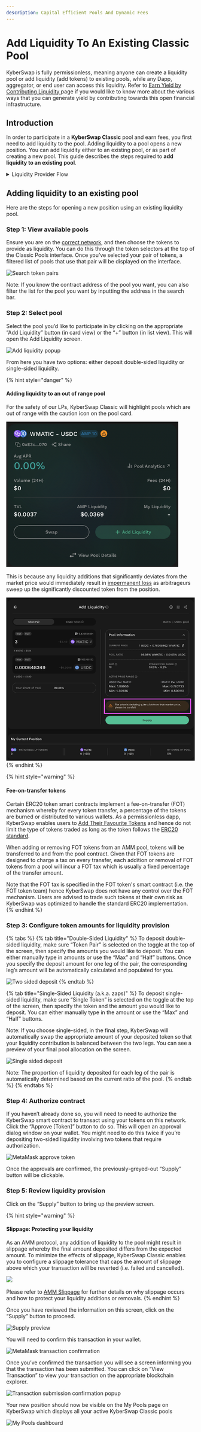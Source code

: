 ```yaml
---
description: Capital Efficient Pools And Dynamic Fees
---
```


# Add Liquidity To An Existing Classic Pool

KyberSwap is fully permissionless, meaning anyone can create a liquidity pool or add liquidity (add tokens) to existing pools, while any Dapp, aggregator, or end user can access this liquidity. Refer to [Earn Yield by Contributing Liquidity ](../../../kyberswap-solutions/kyberswap-interface/user-guides/earn-yield-by-contributing-liquidity.md)page if you would like to know more about the various ways that you can generate yield by contributing towards this open financial infrastructure.

## Introduction

In order to participate in a **KyberSwap Classic** pool and earn fees, you first need to add liquidity to the pool. Adding liquidity to a pool opens a new position. You can add liquidity either to an existing pool, or as part of creating a new pool. This guide describes the steps required to **add liquidity to an existing pool**.

<details>

<summary>Liquidity Provider Flow</summary>

Still deciding on which solution suits you best?&#x20;

* **Overview**: [Earn Yield By Contributing Liquidity](../../../kyberswap-solutions/kyberswap-interface/user-guides/earn-yield-by-contributing-liquidity.md)
* **Detailed comparison**:  [Classic vs Elastic](../../classic-vs-elastic/)&#x20;

#### Next steps

1. [Connect Your Wallet](../../../kyberswap-solutions/kyberswap-interface/user-guides/connect-your-wallet.md)
2. [Switching Networks](../../../kyberswap-solutions/kyberswap-interface/user-guides/selecting-preferred-network.md)
3. [Classic Pool Creation ](classic-pool-creation.md)
4. **Add Liquidity To An Existing Classic Pool** **<-**
5. [Yield Farming On Classic](yield-farming-on-classic.md)
6. [Removing Liquidity On Classic](removing-liquidity-on-classic.md)

</details>

## Adding liquidity to an existing pool

Here are the steps for opening a new position using an existing liquidity pool.

### **Step 1**: View available pools

Ensure you are on the [correct network](../../../kyberswap-solutions/kyberswap-interface/user-guides/selecting-preferred-network.md), and then choose the tokens to provide as liquidity. You can do this through the token selectors at the top of the Classic Pools interface. Once you’ve selected your pair of tokens, a filtered list of pools that use that pair will be displayed on the interface.

![Search token pairs](https://support.kyberswap.com/hc/article\_attachments/14431174298009)

Note: If you know the contract address of the pool you want, you can also filter the list for the pool you want by inputting the address in the search bar.

### **Step 2**: Select pool

Select the pool you’d like to participate in by clicking on the appropriate “Add Liquidity” button (in card view) or the “+” button (in list view). This will open the Add Liquidity screen.

![Add liquidity popup](https://support.kyberswap.com/hc/article\_attachments/14431174295705)

From here you have two options: either deposit double-sided liquidity or single-sided liquidity.

{% hint style="danger" %}
#### Adding liquidity to an out of range pool

For the safety of our LPs, KyberSwap Classic will highlight pools which are out of range with the caution icon on the pool card.

![](<../../../.gitbook/assets/image (119).png>)

This is because any liquidity additions that significantly deviates from the market price would immediately result in [impermanent loss](../../../getting-started/foundational-topics/decentralized-finance/impermanent-loss.md) as arbitrageurs sweep up the significantly discounted token from the position.

![](<../../../.gitbook/assets/image (111).png>)
{% endhint %}

{% hint style="warning" %}
#### Fee-on-transfer tokens

Certain ERC20 token smart contracts implement a fee-on-transfer (FOT) mechanism whereby for every token transfer, a percentage of the tokens are burned or distributed to various wallets. As a permissionless dapp, KyberSwap enables users to [Add Their Favourite Tokens](../../../kyberswap-solutions/kyberswap-interface/user-guides/add-your-favourite-tokens.md) and hence do not limit the type of tokens traded as long as the token follows the [ERC20 standard](https://docs.openzeppelin.com/contracts/4.x/erc20).

When adding or removing FOT tokens from an AMM pool, tokens will be transferred to and from the pool contract. Given that FOT tokens are designed to charge a tax on every transfer, each addition or removal of FOT tokens from a pool will incur a FOT tax which is usually a fixed percentage of the transfer amount.

Note that the FOT tax is specified in the FOT token's smart contract (i.e. the FOT token team) hence KyberSwap does not have any control over the FOT mechanism. Users are advised to trade such tokens at their own risk as KyberSwap was optimized to handle the standard ERC20 implementation.
{% endhint %}

### **Step 3**: Configure token amounts for liquidity provision

{% tabs %}
{% tab title="Double-Sided Liquidity" %}
To deposit double-sided liquidity, make sure “Token Pair” is selected on the toggle at the top of the screen, then specify the amounts you would like to deposit. You can either manually type in amounts or use the “Max” and “Half” buttons. Once you specify the deposit amount for one leg of the pair, the corresponding leg’s amount will be automatically calculated and populated for you.

![Two sided deposit](https://support.kyberswap.com/hc/article\_attachments/14431128365593)
{% endtab %}

{% tab title="Single-Sided Liquidity (a.k.a. zaps)" %}
To deposit single-sided liquidity, make sure “Single Token” is selected on the toggle at the top of the screen, then specify the token and the amount you would like to deposit. You can either manually type in the amount or use the “Max” and “Half” buttons.

Note: If you choose single-sided, in the final step, KyberSwap will automatically swap the appropriate amount of your deposited token so that your liquidity contribution is balanced between the two legs. You can see a preview of your final pool allocation on the screen.

![Single sided deposit](https://support.kyberswap.com/hc/article\_attachments/14431128368025)

Note: The proportion of liquidity deposited for each leg of the pair is automatically determined based on the current ratio of the pool.
{% endtab %}
{% endtabs %}

### **Step 4**: Authorize contract

If you haven’t already done so, you will need to need to authorize the KyberSwap smart contract to transact using your tokens on this network. Click the “Approve \[Token]” button to do so. This will open an approval dialog window on your wallet. You might need to do this twice if you’re depositing two-sided liquidity involving two tokens that require authorization.

![MetaMask approve token](https://support.kyberswap.com/hc/article\_attachments/14431174533657)

Once the approvals are confirmed, the previously-greyed-out “Supply” button will be clickable.

### **Step 5**: Review liquidity provision

Click on the “Supply” button to bring up the preview screen.&#x20;

{% hint style="warning" %}
#### Slippage: Protecting your liquidity

As an AMM protocol, any addition of liquidity to the pool might result in slippage whereby the final amount deposited differs from the expected amount. To minimize the effects of slippage, KyberSwap Classic enables you to configure a slippage tolerance that caps the amount of slippage above which your transaction will be reverted (i.e. failed and cancelled).

![](../../../.gitbook/assets/Classic\_AddLiquidity\_SlippageToleranceSetting.png)

Please refer to [AMM Slippage](../../../getting-started/foundational-topics/decentralized-finance/slippage.md#amm-slippage) for further details on why slippage occurs and how to protect your liquidity additions or removals.
{% endhint %}

Once you have reviewed the information on this screen, click on the “Supply” button to proceed.

![Supply preview](https://support.kyberswap.com/hc/article\_attachments/14431128463257)

You will need to confirm this transaction in your wallet.

![MetaMask transaction confirmation](https://support.kyberswap.com/hc/article\_attachments/14431174633625)

Once you’ve confirmed the transaction you will see a screen informing you that the transaction has been submitted. You can click on “View Transaction” to view your transaction on the appropriate blockchain explorer.

![Transaction submission confirmation popup](https://support.kyberswap.com/hc/article\_attachments/14431174635929)

Your new position should now be visible on the My Pools page on KyberSwap which displays all your active KyberSwap Classic pools

![My Pools dashboard](https://support.kyberswap.com/hc/article\_attachments/14431128694169)
